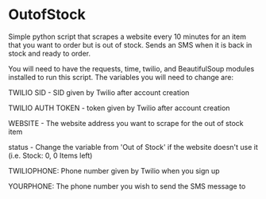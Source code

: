 # OutofStock
Simple python script that scrapes a website every 10 minutes for an item that you want to order but is out of stock. Sends an SMS when it is back in stock and ready to order.

You will need to have the requests, time, twilio, and BeautifulSoup modules installed to run this script. The variables you will need to change are:


TWILIO SID - SID given by Twilio after account creation

TWILIO AUTH TOKEN - token given by Twilio after account creation

WEBSITE - The website address you want to scrape for the out of stock item

status - Change the variable from 'Out of Stock' if the website doesn't use it (i.e. Stock: 0, 0 Items left)

TWILIOPHONE: Phone number given by Twilio when you sign up

YOURPHONE: The phone number you wish to send the SMS message to
